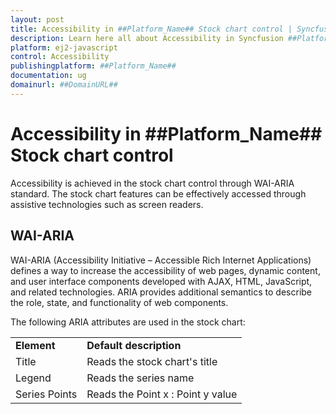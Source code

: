 ```yaml
---
layout: post
title: Accessibility in ##Platform_Name## Stock chart control | Syncfusion
description: Learn here all about Accessibility in Syncfusion ##Platform_Name## Stock chart control of Syncfusion Essential JS 2 and more.
platform: ej2-javascript
control: Accessibility 
publishingplatform: ##Platform_Name##
documentation: ug
domainurl: ##DomainURL##
---
```


# Accessibility in ##Platform_Name## Stock chart control

Accessibility is achieved in the stock chart control through WAI-ARIA standard. The stock chart features can be effectively accessed through assistive technologies such as screen readers.

## WAI-ARIA

WAI-ARIA (Accessibility Initiative – Accessible Rich Internet Applications) defines a way to increase the accessibility of web pages, dynamic content, and user interface components developed with AJAX, HTML, JavaScript, and related technologies. ARIA provides additional semantics to describe the role, state, and functionality of web components.

The following ARIA attributes are used in the stock chart:

<!-- markdownlint-disable MD033 -->
<table>
<tr>
<td><b>Element</b></td>
<td><b>Default description</b></td>
</tr>
<tr>
<td>Title</td>
<td>Reads the stock chart's title</td>
</tr>
<tr>
<td>Legend</td>
<td>Reads the series name</td>
</tr>
<tr>
<td>Series Points</td>
<td>Reads the Point x :  Point y value</td>
</tr>
</table>
